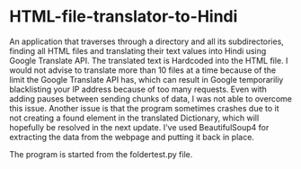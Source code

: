 # HTML-file-translator-to-Hindi
An application that traverses through a directory and all its subdirectories, finding all HTML files and translating their text values into Hindi using Google Translate API.
The translated text is Hardcoded into the HTML file.
I would not advise to translate more than 10 files at a time because of the limit the Google Translate API has, which can result in Google temporariliy blacklisting your IP 
address because of too many requests. Even with adding pauses between sending chunks of data, I was not able to overcome this issue. Another issue is that the program sometimes
crashes due to it not creating a found element in the translated Dictionary, which will hopefully be resolved in the next update.
I've used BeautifulSoup4 for extracting the data from the webpage and putting it back in place.

The program is started from the foldertest.py file.
